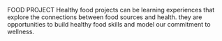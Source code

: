 
FOOD PROJECT
  Healthy food projects can be learning experiences that
  explore the connections between food sources and health.
  they are opportunities to build healthy food skills and model
  our commitment to wellness.
